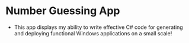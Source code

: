 # Number Guessing App
  * This app displays my ability to write effective C# code for generating and deploying functional Windows applications on a small scale! 

